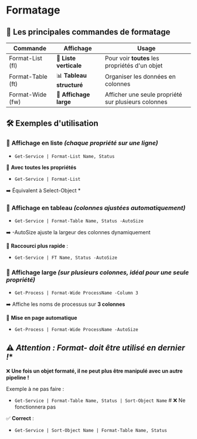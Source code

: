 # Formatage

## **📌 Les principales commandes de formatage**

| **Commande** | **Affichage** | **Usage** |
|----|----|----|
| Format-List (fl) | 📜 **Liste verticale** | Pour voir **toutes** les propriétés d'un objet |
| Format-Table (ft) | 📊 **Tableau structuré** | Organiser les données en colonnes |
| Format-Wide (fw) | 📏 **Affichage large** | Afficher une seule propriété sur plusieurs colonnes |

## **🛠️ Exemples d'utilisation**



### 🔹 **Affichage en liste** *(chaque propriété sur une ligne)*

- `Get-Service | Format-List Name, Status`

📌 **Avec toutes les propriétés**

- `Get-Service | Format-List`

➡️ Équivalent à Select-Object *



### 🔹 **Affichage en tableau** *(colonnes ajustées automatiquement)*

- `Get-Service | Format-Table Name, Status -AutoSize`

➡️ -AutoSize ajuste la largeur des colonnes dynamiquement

📌 **Raccourci plus rapide** :

- `Get-Service | FT Name, Status -AutoSize`



### 🔹 **Affichage large** *(sur plusieurs colonnes, idéal pour une seule propriété)*

- `Get-Process | Format-Wide ProcessName -Column 3`

➡️ Affiche les noms de processus sur **3 colonnes**

📌 **Mise en page automatique**

- `Get-Process | Format-Wide ProcessName -AutoSize`



## ⚠️ *Attention : Format- doit être utilisé en dernier !**

❌ **Une fois un objet formaté, il ne peut plus être manipulé avec un autre pipeline !**

Exemple à ne pas faire :

- `Get-Service | Format-Table Name, Status | Sort-Object Name` # ❌ Ne fonctionnera pas

✅ **Correct** :

- `Get-Service | Sort-Object Name | Format-Table Name, Status`

